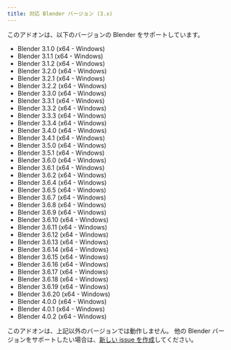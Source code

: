 ```yaml
---
title: 対応 Blender バージョン (3.x)
---
```


このアドオンは、以下のバージョンの Blender をサポートしています。

- Blender 3.1.0 (x64 - Windows)
- Blender 3.1.1 (x64 - Windows)
- Blender 3.1.2 (x64 - Windows)
- Blender 3.2.0 (x64 - Windows)
- Blender 3.2.1 (x64 - Windows)
- Blender 3.2.2 (x64 - Windows)
- Blender 3.3.0 (x64 - Windows)
- Blender 3.3.1 (x64 - Windows)
- Blender 3.3.2 (x64 - Windows)
- Blender 3.3.3 (x64 - Windows)
- Blender 3.3.4 (x64 - Windows)
- Blender 3.4.0 (x64 - Windows)
- Blender 3.4.1 (x64 - Windows)
- Blender 3.5.0 (x64 - Windows)
- Blender 3.5.1 (x64 - Windows)
- Blender 3.6.0 (x64 - Windows)
- Blender 3.6.1 (x64 - Windows)
- Blender 3.6.2 (x64 - Windows)
- Blender 3.6.4 (x64 - Windows)
- Blender 3.6.5 (x64 - Windows)
- Blender 3.6.7 (x64 - Windows)
- Blender 3.6.8 (x64 - Windows)
- Blender 3.6.9 (x64 - Windows)
- Blender 3.6.10 (x64 - Windows)
- Blender 3.6.11 (x64 - Windows)
- Blender 3.6.12 (x64 - Windows)
- Blender 3.6.13 (x64 - Windows)
- Blender 3.6.14 (x64 - Windows)
- Blender 3.6.15 (x64 - Windows)
- Blender 3.6.16 (x64 - Windows)
- Blender 3.6.17 (x64 - Windows)
- Blender 3.6.18 (x64 - Windows)
- Blender 3.6.19 (x64 - Windows)
- Blender 3.6.20 (x64 - Windows)
- Blender 4.0.0 (x64 - Windows)
- Blender 4.0.1 (x64 - Windows)
- Blender 4.0.2 (x64 - Windows)

このアドオンは、上記以外のバージョンでは動作しません。
他の Blender バージョンをサポートしたい場合は、[新しい issue を作成](https://github.com/mika-f/blender-drag-and-drop/issues)してください。

